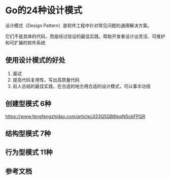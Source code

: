# Go的24种设计模式

设计模式（Design Pattern）是软件工程中针对常见问题的通用解决方案。

它们不是具体的代码，而是经过验证的最佳实践，帮助开发者设计出灵活、可维护和可扩展的软件系统


## 使用设计模式的好处

1. 面试
2. 提高代码复用性，写出高质量代码
3. 前人总结的最佳实践，在合适的地方用合适的设计模式，可以事半功倍


## 创建型模式 6种

https://www.fengfengzhidao.com/article/JI33Q5QB8lppN5cbFPQR

## 结构型模式 7种

## 行为型模式 11种


## 参考文档
